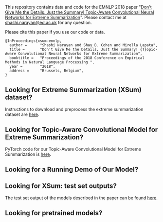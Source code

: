 This repository contains data and code for the EMNLP 2018 paper "[Don't Give Me the Details, Just the Summary! Topic-Aware Convolutional Neural Networks for Extreme Summarization](https://arxiv.org/abs/1808.08745)". Please contact me at shashi.narayan@ed.ac.uk for any question.

Please cite this paper if you use our code or data.
```
@InProceedings{xsum-emnlp,
  author =      "Shashi Narayan and Shay B. Cohen and Mirella Lapata",
  title =       "Don't Give Me the Details, Just the Summary! {T}opic-Aware Convolutional Neural Networks for Extreme Summarization",
  booktitle =   "Proceedings of the 2018 Conference on Empirical Methods in Natural Language Processing ",
  year =        "2018",
  address =     "Brussels, Belgium",
}
```

## Looking for Extreme Summarization (XSum) dataset?

Instructions to download and preprocess the extreme summarization dataset are [here](https://github.com/shashiongithub/XSum-Dataset).

## Looking for Topic-Aware Convolutional Model for Extreme Summarization?

PyTorch code for our Topic-Aware Convolutional Model for Extreme Summarization is [here]().

## Looking for a Running Demo of Our Model?


## Looking for XSum: test set outputs?

The test set output of the models described in the paper can be found [here]().

## Looking for pretrained models?


